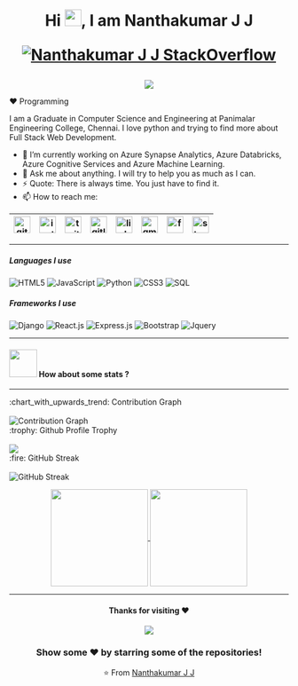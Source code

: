 <h1 align="center">Hi <img src="https://raw.githubusercontent.com/MartinHeinz/MartinHeinz/master/wave.gif" width="30px">, I am Nanthakumar J J

  [![Nanthakumar J J StackOverflow](https://stackoverflow-badge.herokuapp.com/api/StackOverflowBadge/13732683)](https://stackoverflow.com/users/13732683/nanthakumar-j-j)

</h1>


<p align="center">
  <a href="https://jjnanthakumar.github.io"><img src="https://readme-typing-svg.herokuapp.com?lines=Python+Enthusiast;Django+Developer;Azure+Synapse+Analytics;Full+Stack+Developer;C%23+and+.NET;Pyqt5+and+Tkinter;Wordpress&center=true" /></a>
  </p>
 
:heart: Programming
  
I am a Graduate in Computer Science and Engineering at Panimalar Engineering College, Chennai. I love python and trying to find more about Full Stack Web Development.

- 🔭 I’m currently working on Azure Synapse Analytics, Azure Databricks, Azure Cognitive Services and Azure Machine Learning.
- 💬 Ask me about anything. I will try to help you as much as I can.
- ⚡ Quote: There is always time. You just have to find it.
- 📫 How to reach me:

| [<img src="https://camo.githubusercontent.com/b079fe922f00c4b86f1b724fbc2e8141c468794ce8adbc9b7456e5e1ad09c622/68747470733a2f2f6564656e742e6769746875622e696f2f537570657254696e7949636f6e732f696d616765732f7376672f6769746875622e737667" alt="github logo" width="30" height="30">](https://github.com/jjnanthakumar) |  [<img src="https://camo.githubusercontent.com/c9dacf0f25a1489fdbc6c0d2b41cda58b77fa210a13a886d6f99e027adfbd358/68747470733a2f2f6564656e742e6769746875622e696f2f537570657254696e7949636f6e732f696d616765732f7376672f696e7374616772616d2e737667" alt="instagram logo" width="30" height="30">](https://www.instagram.com/nanthakumarjj_17/) |  [<img src="https://camo.githubusercontent.com/35b0b8bfbd8840f35607fb56ad0a139047fd5d6e09ceb060c5c6f0a5abd1044c/68747470733a2f2f6564656e742e6769746875622e696f2f537570657254696e7949636f6e732f696d616765732f7376672f747769747465722e737667" alt="twitter logo" width="30" height="30">](https://twitter.com/nanthakumarjj) |  [<img src="https://camo.githubusercontent.com/92155145d11c0c16b6d804cf10407c691d134283ced40c36ceecfb885b8b655c/68747470733a2f2f6564656e742e6769746875622e696f2f537570657254696e7949636f6e732f696d616765732f7376672f6769746c61622e737667" alt="gitlab logo" width="30" height="30">](https://gitlab.com/jjnanthakumar) |  [<img src="https://camo.githubusercontent.com/c8a9c5b414cd812ad6a97a46c29af67239ddaeae08c41724ff7d945fb4c047e5/68747470733a2f2f6564656e742e6769746875622e696f2f537570657254696e7949636f6e732f696d616765732f7376672f6c696e6b6564696e2e737667" alt="linkedin logo" width="30" height="30">](https://www.linkedin.com/in/nanthakumarjj-b58335148/) |  [<img src="https://camo.githubusercontent.com/4a3dd8d10a27c272fd04b2ce8ed1a130606f95ea6a76b5e19ce8b642faa18c27/68747470733a2f2f6564656e742e6769746875622e696f2f537570657254696e7949636f6e732f696d616765732f7376672f676d61696c2e737667" alt="gmail logo" width="30" height="30">](jjnanthakumar477@gmail.com) |  [<img src="https://camo.githubusercontent.com/8f245234577766478eaf3ee72b0615e99bb9ef3eaa56e1c37f75692811181d5c/68747470733a2f2f6564656e742e6769746875622e696f2f537570657254696e7949636f6e732f696d616765732f7376672f66616365626f6f6b2e737667" alt="facebook logo" width="30" height="30">](https://www.facebook.com/nanthakumar.jj.98/) | [<img src="https://camo.githubusercontent.com/ad1dcdc76b0be1423e54a791d31311e91e8e89bb8492be214cfc3390e24c323d/68747470733a2f2f6564656e742e6769746875622e696f2f537570657254696e7949636f6e732f696d616765732f7376672f737461636b6f766572666c6f772e737667" alt="stackoverflow logo" width="30" height="30">](https://stackoverflow.com/users/13732683/nanthakumar-j-j) |
|---|---|---|---|---|---|---|---|

----

##### Languages I use

<p align="center">
  
![HTML5](https://img.shields.io/badge/-HTML5-000000?style=flat&logo=html5)
![JavaScript](https://img.shields.io/badge/-JavaScript-000000?style=flat&logo=javascript)
![Python](https://img.shields.io/badge/-Python-000000?style=flat&logo=python)
![CSS3](https://img.shields.io/badge/-CSS3-000000?style=flat&logo=css3)
![SQL](https://img.shields.io/badge/-SQL-000000?style=flat&logo=postgresql)
  
</p>

##### Frameworks I use

<p align="center">
  
![Django](https://img.shields.io/badge/-Django-000000?style=flat&logo=django)
![React.js](https://img.shields.io/badge/-ReactJs-000000?style=flat&logo=react)
![Express.js](https://img.shields.io/badge/-ExpressJs-000000?style=flat&logo=express)
![Bootstrap](https://img.shields.io/badge/-Bootstrap-000000?style=flat&logo=bootstrap)
![Jquery](https://img.shields.io/badge/-Jquery-000000?style=flat&logo=jquery)

</p>

----

#### <img src="https://media.giphy.com/media/VgCDAzcKvsR6OM0uWg/giphy.gif" width="50"> How about some stats ?
  
----
   
   <summary>:chart_with_upwards_trend: Contribution Graph </summary>
   <br/>
   <img src="https://activity-graph.herokuapp.com/graph?username=jjnanthakumar&theme=xcode" alt="Contribution Graph" align="center" />


  <summary>:trophy: Github Profile Trophy</summary>
  <br/>
  <img src="https://github-profile-trophy.vercel.app/?username=jjnanthakumar&theme=monokai&row=1&no-frame=true&no-bg=true/">

                                                                                                                                      

  <summary>:fire: GitHub Streak</summary>
  <br/>
  <img src="https://github-readme-streak-stats.herokuapp.com/?user=jjnanthakumar&theme=dark&show-icons=true" alt="GitHub Streak" align="center" />
  <br/>

<p align=center>
  <a href="https://github.com/jjnanthakumar" title="User Profile">
    <img height=175 align="center" src="https://github-readme-stats.vercel.app/api?username=jjnanthakumar&show_icons=true&theme=radical&hide=[%22contribs%22,%22issues%22]">
  </a>
  <a href="https://github.com/jjnanthakumar" title="User Profile">
    <img height=175 align="center" src="https://github-readme-stats.vercel.app/api/top-langs/?username=jjnanthakumar&theme=radical&layout=compact">
  </a>
</p>

-------
<div align="center">
  
#### Thanks for visiting :heart:
  
  </div>

<p align="center"> 
  <img src="https://profile-counter.glitch.me/jjnanthakumar/count.svg" />
 </p>

<div align="center">

### Show some ❤️ by starring some of the repositories!

⭐️ From [Nanthakumar J J](https://github.com/jjnanthakumar)


</div>

